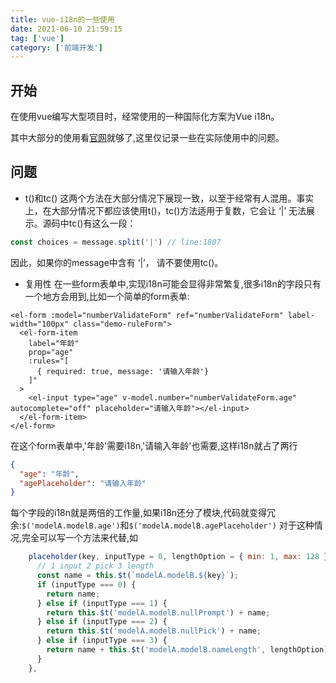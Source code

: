 ```yaml
---
title: vue-i18n的一些使用
date: 2021-06-10 21:59:15
tag: ['vue']
category: ['前端开发']
---
```

开始
------

在使用vue编写大型项目时，经常使用的一种国际化方案为Vue i18n。

其中大部分的使用看[官网](
 https://kazupon.github.io/vue-i18n/zh/started.html#javascript "vue-i18n" )就够了,这里仅记录一些在实际使用中的问题。



问题
-------
* t()和tc()
这两个方法在大部分情况下展现一致，以至于经常有人混用。事实上，在大部分情况下都应该使用t()，tc()方法适用于复数，它会让 ‘|’ 无法展示。源码中tc()有这么一段：
```js
const choices = message.split('|') // line:1807
```
因此，如果你的message中含有 ‘|’， 请不要使用tc()。

* 复用性
在一些form表单中,实现i18n可能会显得非常繁复,很多i18n的字段只有一个地方会用到,比如一个简单的form表单:
```vue
<el-form :model="numberValidateForm" ref="numberValidateForm" label-width="100px" class="demo-ruleForm">
  <el-form-item
    label="年龄"
    prop="age"
    :rules="[
      { required: true, message: '请输入年龄'}
    ]"
  >
    <el-input type="age" v-model.number="numberValidateForm.age" autocomplete="off" placeholder="请输入年龄"></el-input>
  </el-form-item>
</el-form>
```
在这个form表单中,'年龄'需要i18n,'请输入年龄'也需要,这样i18n就占了两行
```json
{
  "age": "年龄",
  "agePlaceholder": "请输入年龄"
}
```
每个字段的i18n就是两倍的工作量,如果i18n还分了模块,代码就变得冗余:`$('modelA.modelB.age')`和`$('modelA.modelB.agePlaceholder')`
对于这种情况,完全可以写一个方法来代替,如
```js
    placeholder(key, inputType = 0, lengthOption = { min: 1, max: 128 }) {
      // 1 input 2 pick 3 length
      const name = this.$t(`modelA.modelB.${key}`);
      if (inputType === 0) {
        return name;
      } else if (inputType === 1) {
        return this.$t('modelA.modelB.nullPrompt') + name;
      } else if (inputType === 2) {
        return this.$t('modelA.modelB.nullPick') + name;
      } else if (inputType === 3) {
        return name + this.$t('modelA.modelB.nameLength', lengthOption);
      }
    },
```
